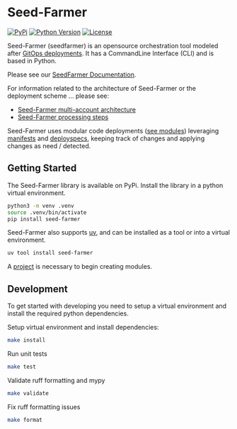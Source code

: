 # Seed-Farmer

[![PyPi](https://img.shields.io/pypi/v/seed-farmer)](https://pypi.org/project/seed-farmer/)
[![Python Version](https://img.shields.io/pypi/pyversions/seed-farmer.svg)](https://pypi.org/project/seed-farmer/)
[![License](https://img.shields.io/pypi/l/seed-farmer)](https://github.com/awslabs/seed-farmer/blob/main/LICENSE)

Seed-Farmer (seedfarmer) is an opensource orchestration tool modeled after [GitOps deployments](https://www.gitops.tech/). It has a CommandLine Interface (CLI) and is based in Python. 

Please see our [SeedFarmer Documentation](https://seed-farmer.readthedocs.io/en/latest/).

For information related to the architecture of Seed-Farmer or the deployment scheme ... please see:
- [Seed-Farmer multi-account architecture](https://seed-farmer.readthedocs.io/en/latest/architecture.html)
- [Seed-Farmer processing steps](https://seed-farmer.readthedocs.io/en/latest/architecture.html#method-of-processing)

Seed-Farmer uses modular code deployments ([see modules](https://seed-farmer.readthedocs.io/en/latest/module_development.html)) leveraging [manifests](https://seed-farmer.readthedocs.io/en/latest/manifests.html) and [deployspecs](https://seed-farmer.readthedocs.io/en/latest/module_development.html#deployspec), keeping track of changes and applying changes as need / detected.


## Getting Started
The Seed-Farmer library is available on PyPi.  Install the library in a python virtual environment.


```bash
python3 -m venv .venv
source .venv/bin/activate
pip install seed-farmer
```

Seed-Farmer also supports [uv](https://docs.astral.sh/uv/guides/tools/), and can be installed as a tool or into a virtual environment.


```bash
uv tool install seed-farmer
```

A [project](https://seed-farmer.readthedocs.io/en/latest/project_development.html) is necessary to begin creating modules.  

## Development

To get started with developing you need to setup a virtual environment and install the required python dependencies.

Setup virtual environment and install dependencies:

```bash
make install
```

Run unit tests
```bash
make test
```

Validate ruff formatting and mypy
```bash
make validate
```

Fix ruff formatting issues
```bash
make format
```
